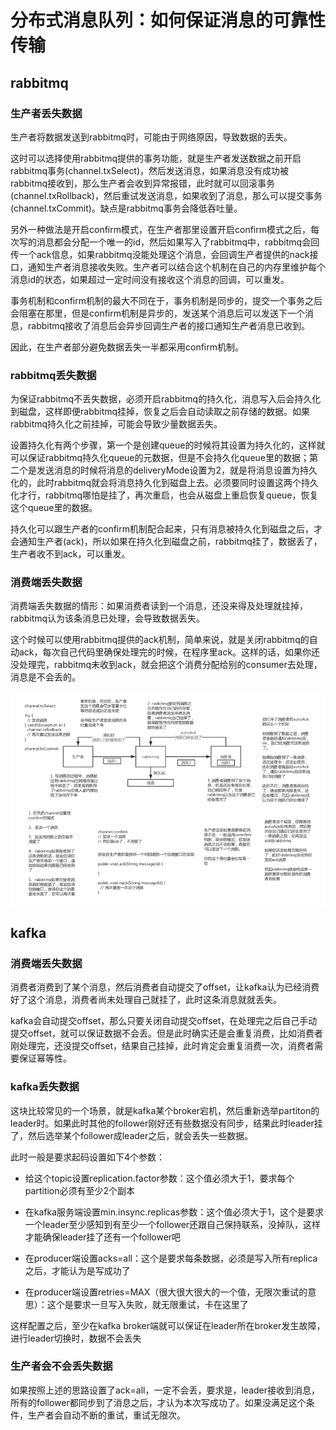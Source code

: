 # 分布式消息队列：如何保证消息的可靠性传输

## rabbitmq

### 生产者丢失数据

生产者将数据发送到rabbitmq时，可能由于网络原因，导致数据的丢失。

这时可以选择使用rabbitmq提供的事务功能，就是生产者发送数据之前开启rabbitmq事务(channel.txSelect)，然后发送消息，如果消息没有成功被rabbitmq接收到，那么生产者会收到异常报错，此时就可以回滚事务(channel.txRollback)，然后重试发送消息，如果收到了消息，那么可以提交事务(channel.txCommit)。缺点是rabbitmq事务会降低吞吐量。

另外一种做法是开启confirm模式，在生产者那里设置开启confirm模式之后，每次写的消息都会分配一个唯一的id，然后如果写入了rabbitmq中，rabbitmq会回传一个ack信息，如果rabbitmq没能处理这个消息，会回调生产者提供的nack接口，通知生产者消息接收失败。生产者可以结合这个机制在自己的内存里维护每个消息id的状态，如果超过一定时间没有接收这个消息的回调，可以重发。

事务机制和confirm机制的最大不同在于，事务机制是同步的，提交一个事务之后会阻塞在那里，但是confirm机制是异步的，发送某个消息后可以发送下一个消息，rabbitmq接收了消息后会异步回调生产者的接口通知生产者消息已收到。

因此，在生产者部分避免数据丢失一半都采用confirm机制。

### rabbitmq丢失数据

为保证rabbitmq不丢失数据，必须开启rabbitmq的持久化，消息写入后会持久化到磁盘，这样即便rabbitmq挂掉，恢复之后会自动读取之前存储的数据。如果rabbitmq持久化之前挂掉，可能会导致少量数据丢失。

设置持久化有两个步骤，第一个是创建queue的时候将其设置为持久化的，这样就可以保证rabbitmq持久化queue的元数据，但是不会持久化queue里的数据；第二个是发送消息的时候将消息的deliveryMode设置为2，就是将消息设置为持久化的，此时rabbitmq就会将消息持久化到磁盘上去。必须要同时设置这两个持久化才行，rabbitmq哪怕是挂了，再次重启，也会从磁盘上重启恢复queue，恢复这个queue里的数据。

持久化可以跟生产者的confirm机制配合起来，只有消息被持久化到磁盘之后，才会通知生产者(ack)，所以如果在持久化到磁盘之前，rabbitmq挂了，数据丢了，生产者收不到ack，可以重发。

### 消费端丢失数据

消费端丢失数据的情形：如果消费者读到一个消息，还没来得及处理就挂掉，rabbitmq认为该条消息已处理，会导致数据丢失。

这个时候可以使用rabbitmq提供的ack机制，简单来说，就是关闭rabbitmq的自动ack，每次自己代码里确保处理完的时候，在程序里ack。这样的话，如果你还没处理完，rabbitmq未收到ack，就会把这个消费分配给别的consumer去处理，消息是不会丢的。

![](../assets/613946bc627e881df3669c34dd6e2e5f_1.png)

## kafka

### 消费端丢失数据

消费者消费到了某个消息，然后消费者自动提交了offset，让kafka认为已经消费好了这个消息，消费者尚未处理自己就挂了，此时这条消息就就丢失。

kafka会自动提交offset，那么只要关闭自动提交offset，在处理完之后自己手动提交offset，就可以保证数据不会丢。但是此时确实还是会重复消费，比如消费者刚处理完，还没提交offset，结果自己挂掉，此时肯定会重复消费一次，消费者需要保证幂等性。

### kafka丢失数据

这块比较常见的一个场景，就是kafka某个broker宕机，然后重新选举partiton的leader时。如果此时其他的follower刚好还有些数据没有同步，结果此时leader挂了，然后选举某个follower成leader之后，就会丢失一些数据。

此时一般是要求起码设置如下4个参数：

- 给这个topic设置replication.factor参数：这个值必须大于1，要求每个partition必须有至少2个副本

- 在kafka服务端设置min.insync.replicas参数：这个值必须大于1，这个是要求一个leader至少感知到有至少一个follower还跟自己保持联系，没掉队，这样才能确保leader挂了还有一个follower吧

- 在producer端设置acks=all：这个是要求每条数据，必须是写入所有replica之后，才能认为是写成功了

- 在producer端设置retries=MAX（很大很大很大的一个值，无限次重试的意思）：这个是要求一旦写入失败，就无限重试，卡在这里了

这样配置之后，至少在kafka broker端就可以保证在leader所在broker发生故障，进行leader切换时，数据不会丢失

### 生产者会不会丢失数据

如果按照上述的思路设置了ack=all，一定不会丢，要求是，leader接收到消息，所有的follower都同步到了消息之后，才认为本次写成功了。如果没满足这个条件，生产者会自动不断的重试，重试无限次。
